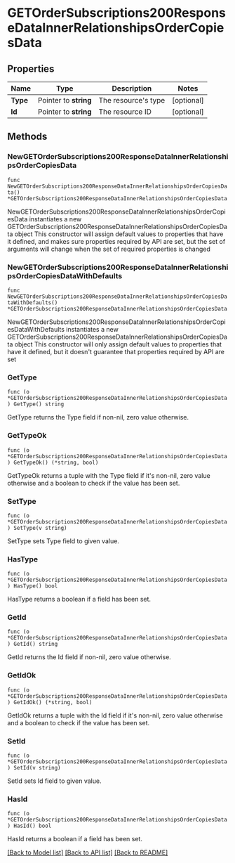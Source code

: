 # GETOrderSubscriptions200ResponseDataInnerRelationshipsOrderCopiesData

## Properties

Name | Type | Description | Notes
------------ | ------------- | ------------- | -------------
**Type** | Pointer to **string** | The resource&#39;s type | [optional] 
**Id** | Pointer to **string** | The resource ID | [optional] 

## Methods

### NewGETOrderSubscriptions200ResponseDataInnerRelationshipsOrderCopiesData

`func NewGETOrderSubscriptions200ResponseDataInnerRelationshipsOrderCopiesData() *GETOrderSubscriptions200ResponseDataInnerRelationshipsOrderCopiesData`

NewGETOrderSubscriptions200ResponseDataInnerRelationshipsOrderCopiesData instantiates a new GETOrderSubscriptions200ResponseDataInnerRelationshipsOrderCopiesData object
This constructor will assign default values to properties that have it defined,
and makes sure properties required by API are set, but the set of arguments
will change when the set of required properties is changed

### NewGETOrderSubscriptions200ResponseDataInnerRelationshipsOrderCopiesDataWithDefaults

`func NewGETOrderSubscriptions200ResponseDataInnerRelationshipsOrderCopiesDataWithDefaults() *GETOrderSubscriptions200ResponseDataInnerRelationshipsOrderCopiesData`

NewGETOrderSubscriptions200ResponseDataInnerRelationshipsOrderCopiesDataWithDefaults instantiates a new GETOrderSubscriptions200ResponseDataInnerRelationshipsOrderCopiesData object
This constructor will only assign default values to properties that have it defined,
but it doesn't guarantee that properties required by API are set

### GetType

`func (o *GETOrderSubscriptions200ResponseDataInnerRelationshipsOrderCopiesData) GetType() string`

GetType returns the Type field if non-nil, zero value otherwise.

### GetTypeOk

`func (o *GETOrderSubscriptions200ResponseDataInnerRelationshipsOrderCopiesData) GetTypeOk() (*string, bool)`

GetTypeOk returns a tuple with the Type field if it's non-nil, zero value otherwise
and a boolean to check if the value has been set.

### SetType

`func (o *GETOrderSubscriptions200ResponseDataInnerRelationshipsOrderCopiesData) SetType(v string)`

SetType sets Type field to given value.

### HasType

`func (o *GETOrderSubscriptions200ResponseDataInnerRelationshipsOrderCopiesData) HasType() bool`

HasType returns a boolean if a field has been set.

### GetId

`func (o *GETOrderSubscriptions200ResponseDataInnerRelationshipsOrderCopiesData) GetId() string`

GetId returns the Id field if non-nil, zero value otherwise.

### GetIdOk

`func (o *GETOrderSubscriptions200ResponseDataInnerRelationshipsOrderCopiesData) GetIdOk() (*string, bool)`

GetIdOk returns a tuple with the Id field if it's non-nil, zero value otherwise
and a boolean to check if the value has been set.

### SetId

`func (o *GETOrderSubscriptions200ResponseDataInnerRelationshipsOrderCopiesData) SetId(v string)`

SetId sets Id field to given value.

### HasId

`func (o *GETOrderSubscriptions200ResponseDataInnerRelationshipsOrderCopiesData) HasId() bool`

HasId returns a boolean if a field has been set.


[[Back to Model list]](../README.md#documentation-for-models) [[Back to API list]](../README.md#documentation-for-api-endpoints) [[Back to README]](../README.md)


